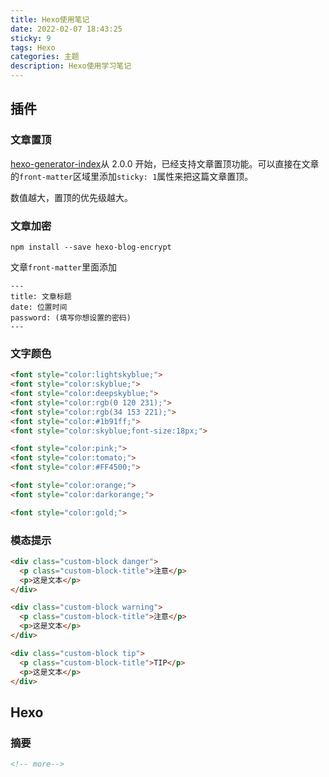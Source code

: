 ```yaml
---
title: Hexo使用笔记
date: 2022-02-07 18:43:25
sticky: 9
tags: Hexo
categories: 主题
description: Hexo使用学习笔记
---
```


## 插件

### 文章置顶

[hexo-generator-index](https://github.com/hexojs/hexo-generator-index)从 2.0.0 开始，已经支持文章置顶功能。可以直接在文章的`front-matter`区域里添加`sticky: 1`属性来把这篇文章置顶。

数值越大，置顶的优先级越大。

### 文章加密

`npm install --save hexo-blog-encrypt`

文章`front-matter`里面添加

```text
---
title: 文章标题
date: 位置时间
password: (填写你想设置的密码)
---
```

### 文字颜色

```html
<font style="color:lightskyblue;">
<font style="color:skyblue;">
<font style="color:deepskyblue;">
<font style="color:rgb(0 120 231);">
<font style="color:rgb(34 153 221);">
<font style="color:#1b91ff;">
<font style="color:skyblue;font-size:18px;">

<font style="color:pink;">
<font style="color:tomato;">
<font style="color:#FF4500;">

<font style="color:orange;">
<font style="color:darkorange;">

<font style="color:gold;">
```

### 模态提示

````html
<div class="custom-block danger">
  <p class="custom-block-title">注意</p> 
  <p>这是文本</p>
</div>

<div class="custom-block warning">
  <p class="custom-block-title">注意</p> 
  <p>这是文本</p>
</div>

<div class="custom-block tip">
  <p class="custom-block-title">TIP</p> 
  <p>这是文本</p>
</div>
````

## Hexo

### 摘要

````md
<!-- more-->
````

